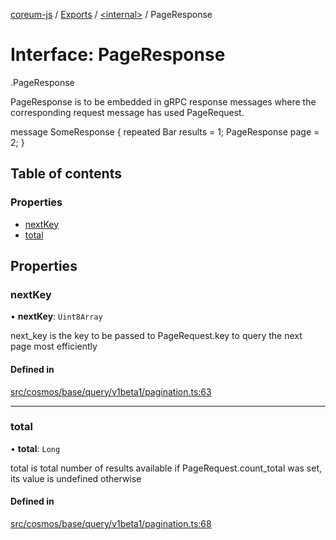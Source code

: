 [coreum-js](../README.md) / [Exports](../modules.md) / [<internal\>](../modules/internal_.md) / PageResponse

# Interface: PageResponse

[<internal>](../modules/internal_.md).PageResponse

PageResponse is to be embedded in gRPC response messages where the
corresponding request message has used PageRequest.

 message SomeResponse {
         repeated Bar results = 1;
         PageResponse page = 2;
 }

## Table of contents

### Properties

- [nextKey](internal_.PageResponse-3.md#nextkey)
- [total](internal_.PageResponse-3.md#total)

## Properties

### nextKey

• **nextKey**: `Uint8Array`

next_key is the key to be passed to PageRequest.key to
query the next page most efficiently

#### Defined in

[src/cosmos/base/query/v1beta1/pagination.ts:63](https://github.com/CooperFoundation/coreum-js/blob/b574423/src/cosmos/base/query/v1beta1/pagination.ts#L63)

___

### total

• **total**: `Long`

total is total number of results available if PageRequest.count_total
was set, its value is undefined otherwise

#### Defined in

[src/cosmos/base/query/v1beta1/pagination.ts:68](https://github.com/CooperFoundation/coreum-js/blob/b574423/src/cosmos/base/query/v1beta1/pagination.ts#L68)
